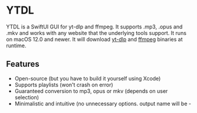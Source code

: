 # YTDL
YTDL is a SwiftUI GUI for yt-dlp and ffmpeg. It supports .mp3, .opus and .mkv and works with any website that the underlying tools support.
It runs on macOS 12.0 and newer. It will download [yt-dlp](https://github.com/yt-dlp/yt-dlp/releases/tag/2023.12.30) and [ffmpeg](https://evermeet.cx/ffmpeg) binaries at runtime.

## Features
* Open-source (but you have to build it yourself using Xcode)
* Supports playlists (won't crash on error)
* Guaranteed conversion to mp3, opus or mkv (depends on user selection)
* Minimalistic and intuitive (no unnecessary options. output name will be <channel>-<title>
* Uses yt-dlp auto-update function so that it won't stop working in two weeks

## Screenshots
[[https://downioads.github.io/images/ytdl/light1.png)|alt=Light Mode 1]]

Check out my [blog post](https://downioads.github.io/posts/swiftui-ytdl/) to get more background info about this app.
